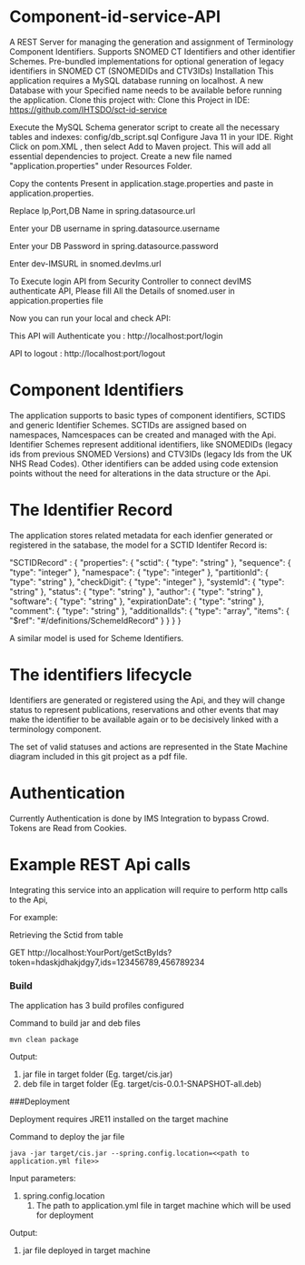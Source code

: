 # Component-id-service-API   
A REST Server for managing the generation and assignment of Terminology Component Identifiers. Supports SNOMED CT Identifiers and other identifier Schemes. Pre-bundled implementations for optional generation of legacy identifiers in SNOMED CT (SNOMEDIDs and CTV3IDs)
Installation
This application requires a MySQL database running on localhost. A new Database with your Specified name needs to be available before running the application.
Clone this project with:
Clone this Project in IDE: https://github.com/IHTSDO/sct-id-service

Execute the MySQL Schema generator script to create all the necessary tables and indexes:
config/db_script.sql
Configure Java 11 in your IDE.
Right Click on pom.XML , then select Add to Maven project. This will add all essential dependencies to project.
Create a new file named "application.properties" under Resources Folder.

Copy the contents Present in application.stage.properties and paste in application.properties.

Replace Ip,Port,DB Name in spring.datasource.url

Enter your DB username in spring.datasource.username

Enter your DB Password in spring.datasource.password

Enter dev-IMSURL in snomed.devIms.url

To Execute login API from Security Controller to connect devIMS authenticate API,
Please fill All the Details of snomed.user in appication.properties file

Now you can run your local and check API:

This API will Authenticate you : http://localhost:port/login

API to logout : http://localhost:port/logout

# Component Identifiers
The application supports to basic types of component identifiers, SCTIDS and generic Identifier Schemes. SCTIDs are assigned based on namespaces, Namcespaces can be created and managed with the Api. Identifier Schemes represent additional identifiers, like SNOMEDIDs (legacy ids from previous SNOMED Versions) and CTV3IDs (legacy Ids from the UK NHS Read Codes). Other identifiers can be added using code extension points without the need for alterations in the data structure or the Api.

# The Identifier Record

The application stores related metadata for each idenfier generated or registered in the satabase, the model for a SCTID Identifer Record is:

"SCTIDRecord" : {
            "properties": {
                "sctid": {
                    "type": "string"
                },
                "sequence": {
                    "type": "integer"
                },
                "namespace": {
                    "type": "integer"
                },
                "partitionId": {
                    "type": "string"
                },
                "checkDigit": {
                    "type": "integer"
                },
                "systemId": {
                    "type": "string"
                },
                "status": {
                    "type": "string"
                },
                "author": {
                    "type": "string"
                },
                "software": {
                    "type": "string"
                },
                "expirationDate": {
                    "type": "string"
                },
                "comment": {
                    "type": "string"
                },
                "additionalIds": {
                  "type": "array",
                  "items": {
                    "$ref": "#/definitions/SchemeIdRecord"
                  }
                }
            }
        }
        
A similar model is used for Scheme Identifiers.

# The identifiers lifecycle

Identifiers are generated or registered using the Api, and they will change status to represent publications, reservations and other events that may make the identifier to be available again or to be decisively linked with a terminology component.

The set of valid statuses and actions are represented in the State Machine diagram included in this git project as a pdf file.

# Authentication

Currently Authentication is done by IMS Integration to bypass Crowd. Tokens are Read from Cookies.

# Example REST Api calls

Integrating this service into an application will require to perform http calls to the Api, 

For example:

Retrieving the Sctid from table

GET http://localhost:YourPort/getSctByIds?token=hdaskjdhakjdgy7,ids=123456789,456789234


### Build

The application has 3 build profiles configured

Command to build jar and deb files

`mvn clean package`


Output:
1) jar file in target folder (Eg. target/cis.jar)
2) deb file in target folder (Eg. target/cis-0.0.1-SNAPSHOT-all.deb)


###Deployment

Deployment requires JRE11 installed on the target machine

Command to deploy the jar file

`java -jar target/cis.jar --spring.config.location=<<path to application.yml file>>`

Input parameters:
1) spring.config.location
    1) The path to application.yml file  in target machine which will be used for deployment 

Output:
1) jar file deployed in target machine
